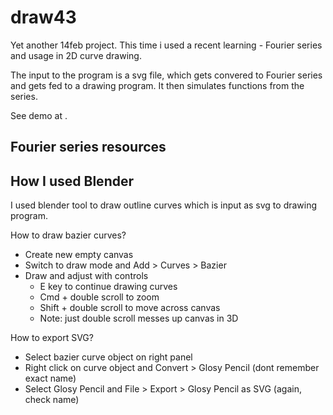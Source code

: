 # draw43

Yet another 14feb project. This time i used a recent learning - Fourier series and usage in 2D curve drawing.

The input to the program is a svg file, which gets convered to Fourier series and gets fed to a drawing program. It then simulates functions from the series.

See demo at <TODO LINK>.

## Fourier series resources

## How I used Blender

I used blender tool to draw outline curves which is input as svg to drawing program.

How to draw bazier curves?

- Create new empty canvas
- Switch to draw mode and Add > Curves > Bazier
- Draw and adjust with controls
  - E key to continue drawing curves
  - Cmd + double scroll to zoom
  - Shift + double scroll to move across canvas
  - Note: just double scroll messes up canvas in 3D

How to export SVG?

- Select bazier curve object on right panel
- Right click on curve object and Convert > Glosy Pencil (dont remember exact name)
- Select Glosy Pencil and File > Export > Glosy Pencil as SVG (again, check name)
